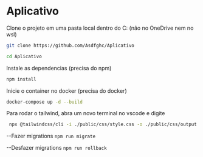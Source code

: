 # Aplicativo


Clone o projeto em uma pasta local dentro do C: (não no OneDrive nem no wsl)
```sh
git clone https://github.com/Asdfghc/Aplicativo
```
```sh
cd Aplicativo
```

Instale as dependencias (precisa do npm)
```sh
npm install
```

Inicie o container no docker (precisa do docker)
```sh
docker-compose up -d --build
```

Para rodar o tailwind, abra um novo terminal no vscode e digite 
```sh
 npx @tailwindcss/cli -i ./public/css/style.css -o ./public/css/output.css --watch
```



--Fazer migrations
```npm run migrate```

--Desfazer migrations
```npm run rollback```
